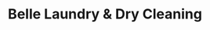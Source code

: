 ---
title: "Belle Laundry & Dry Cleaning"
url: /belle-fourche/belle-laundry-and-dry-cleaning/
shop: laundry
---